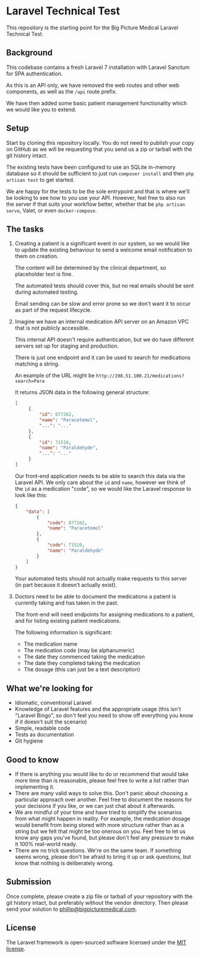 # Laravel Technical Test

This repository is the starting point for the Big Picture Medical Laravel Technical Test.

## Background

This codebase contains a fresh Laravel 7 installation with Laravel Sanctum for SPA authentication.

As this is an API only, we have removed the web routes and other web components, as well as the `/api` route prefix.

We have then added some basic patient management functionality which we would like you to extend.

## Setup

Start by cloning this repository locally. You do not need to publish your copy on GitHub as we will be requesting that you send us a zip or tarball with the git history intact.

The existing tests have been configured to use an SQLite in-memory database so it should be sufficient to just run `composer install` and then `php artisan test` to get started.

We are happy for the tests to be the sole entrypoint and that is where we'll be looking to see how to you use your API. However, feel free to also run the server if that suits your workflow better, whether that be `php artisan serve`, Valet, or even `docker-compose`.

## The tasks

1. Creating a patient is a significant event in our system, so we would like to update the existing behaviour to send a welcome email notification to them on creation.

   The content will be determined by the clinical department, so placeholder text is fine.

   The automated tests should cover this, but no real emails should be sent during automated testing.

   Email sending can be slow and error prone so we don't want it to occur as part of the request lifecycle.

2. Imagine we have an internal medication API server on an Amazon VPC that is not publicly accessible.

   This internal API doesn't require authentication, but we do have different servers set up for staging and production.

   There is just one endpoint and it can be used to search for medications matching a string.

   An example of the URL might be `http://198.51.100.21/medications?search=Para`

   It returns JSON data in the following general structure:

   ```json
   [
        {
            "id": 877262,
            "name": "Paracetemol",
            "...": "..."
        },
        {
            "id": 71510,
            "name": "Paraldehyde",
            "...": "..."
        }
   ]
   ```

   Our front-end application needs to be able to search this data via the Laravel API. We only care about the `id` and `name`, however we think of the `id` as a medication "code", so we would like the Laravel response to look like this:

   ```json
   {
       "data": [
           {
               "code": 877262,
               "name": "Paracetemol"
           },
           {
               "code": 71510,
               "name": "Paraldehyde"
           }
       ]
   }
   ```

   Your automated tests should not actually make requests to this server (in part because it doesn't actually exist).

3. Doctors need to be able to document the medications a patient is currently taking and has taken in the past.

   The front-end will need endpoints for assigning medications to a patient, and for listing existing patient medications.

   The following information is significant:
   * The medication name
   * The medication code (may be alphanumeric)
   * The date they commenced taking the medication
   * The date they completed taking the medication
   * The dosage (this can just be a text description)

## What we're looking for

* Idiomatic, conventional Laravel
* Knowledge of Laravel features and the appropriate usage (this isn't "Laravel Bingo", so don't feel you need to show off everything you know if it doesn't suit the scenario)
* Simple, readable code
* Tests as documentation
* Git hygiene

## Good to know

* If there is anything you would like to do or recommend that would take more time than is reasonable, please feel free to write a list rather than implementing it.
* There are many valid ways to solve this. Don't panic about choosing a particular approach over another. Feel free to document the reasons for your decisions if you like, or we can just chat about it afterwards.
* We are mindful of your time and have tried to simplify the scenarios from what might happen in reality. For example, the medication dosage would benefit from being stored with more structure rather than as a string but we felt that might be too onerous on you. Feel free to let us know any gaps you've found, but please don't feel any pressure to make it 100% real-world ready.
* There are no trick questions. We're on the same team. If something seems wrong, please don't be afraid to bring it up or ask questions, but know that nothing is deliberately wrong.

## Submission

Once complete, please create a zip file or tarball of your repository with the git history intact, but preferably without the vendor directory. Then please send your solution to phillip@bigpicturemedical.com.

## License

The Laravel framework is open-sourced software licensed under the [MIT license](https://opensource.org/licenses/MIT).
